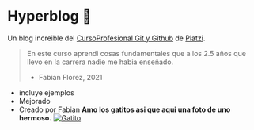 # Hyperblog 💚
Un blog increible del [CursoProfesional Git y Github](http://platzi.com/clases/git-github/ "CursoProfesional Git y Github") de [Platzi](http://platzi.com "Platzi").

> En este curso aprendi cosas fundamentales que a los 2.5 años que llevo en la carrera nadie me habia enseñado.
> - Fabian Florez, 2021
* incluye ejemplos
* Mejorado
* Creado por Fabian 
**Amo los gatitos asi que aqui una foto de uno hermoso.**
[![Gatito](https://images.unsplash.com/photo-1611063959313-61ad0207dd12?ixid=MnwxMjA3fDB8MHxwaG90by1wYWdlfHx8fGVufDB8fHx8&ixlib=rb-1.2.1&auto=format&fit=crop&w=100%&q=80 "Gatito")](https://images.unsplash.com/photo-1611063959313-61ad0207dd12?ixid=MnwxMjA3fDB8MHxwaG90by1wYWdlfHx8fGVufDB8fHx8&ixlib=rb-1.2.1&auto=format&fit=crop&w=800&q=80 "Gatito")